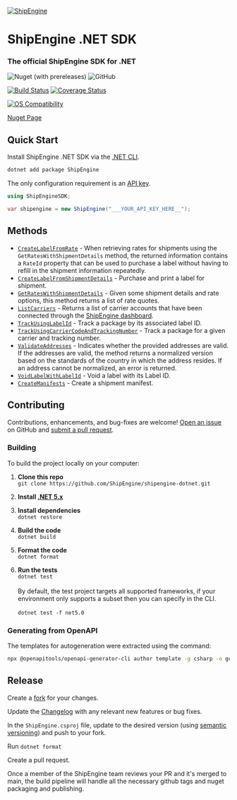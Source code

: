 [![ShipEngine](https://shipengine.github.io/img/shipengine-logo-wide.png)](https://shipengine.com)

# ShipEngine .NET SDK

### The official ShipEngine SDK for .NET

![Nuget (with prereleases)](https://img.shields.io/nuget/vpre/ShipEngine)
![GitHub](https://img.shields.io/github/license/ShipEngine/shipengine-dotnet)

[![Build Status](https://github.com/ShipEngine/shipengine-dotnet/actions/workflows/ci-cd.yaml/badge.svg)](https://github.com/ShipEngine/shipengine-dotnet/actions/workflows/ci-cd.yaml)
[![Coverage Status](https://coveralls.io/repos/github/ShipEngine/shipengine-dotnet/badge.svg?branch=main)](https://coveralls.io/github/ShipEngine/shipengine-dotnet?branch=main)

[![OS Compatibility](https://shipengine.github.io/img/badges/os-badges.svg)](https://github.com/ShipEngine/shipengine-dotnet/actions)

[Nuget Page](https://www.nuget.org/packages/ShipEngine/)

## Quick Start

Install ShipEngine .NET SDK via the [.NET CLI](https://docs.microsoft.com/en-us/dotnet/core/tools/).

```bash
dotnet add package ShipEngine
```

The only configuration requirement is an [API key](https://www.shipengine.com/docs/auth/#api-keys).

```csharp
using ShipEngineSDK;

var shipengine = new ShipEngine("___YOUR_API_KEY_HERE__");
```

## Methods

- [`CreateLabelFromRate`](./docs/CreateLabelFromRate.md) - When retrieving rates for shipments using the `GetRatesWithShipmentDetails` method, the returned information contains a `RateId` property that can be used to purchase a label without having to refill in the shipment information repeatedly.
- [`CreateLabelFromShipmentDetails`](./docs/CreateLabelFromShipmentDetails.md) - Purchase and print a label for shipment.
- [`GetRatesWithShipmentDetails`](./docs/GetRatesWithShipmentDetails.md) - Given some shipment details and rate options, this method returns a list of rate quotes.
- [`ListCarriers`](./docs/ListCarriers.md) - Returns a list of carrier accounts that have been connected through
  the [ShipEngine dashboard](https://www.shipengine.com/docs/carriers/setup/).
- [`TrackUsingLabelId`](./docs/TrackUsingLabelId.md) - Track a package by its associated label ID.
- [`TrackUsingCarrierCodeAndTrackingNumber`](./docs/TrackUsingCarrierCodeAndTrackingNumber.md) - Track a package for a given carrier and tracking number.
- [`ValidateAddresses`](./docs/ValidateAddresses.md) - Indicates whether the provided addresses are valid. If the addresses are valid, the method returns a normalized version based on the standards of the country in which the address resides. If an address cannot be normalized, an error is returned.
- [`VoidLabelWithLabelId`](./docs/VoidLabelWithLabelId.md) - Void a label with its Label ID.
- [`CreateManifests`](./docs/CreateManifest.md) - Create a shipment manifest.

## Contributing

Contributions, enhancements, and bug-fixes are welcome! [Open an issue](https://github.com/ShipEngine/shipengine-dotnet/issues) on GitHub and [submit a pull request](https://github.com/ShipEngine/shipengine-dotnet/pulls).

### Building

To build the project locally on your computer:

1. **Clone this repo**<br>
   `git clone https://github.com/ShipEngine/shipengine-dotnet.git`

2. **Install [.NET 5.x](https://dotnet.microsoft.com/download)**

3. **Install dependencies**<br>
   `dotnet restore`

4. **Build the code**<br>
   `dotnet build`

5. **Format the code**<br>
   `dotnet format`

6. **Run the tests**<br>
   `dotnet test`<br><br>
   By default, the test project targets all supported frameworks, if your environment only supports a subset then you can specify in the CLI. <br><br>
   `dotnet test -f net5.0`

### Generating from OpenAPI

The templates for autogeneration were extracted using the command:
```bash
npx @openapitools/openapi-generator-cli author template -g csharp -o generation/templates
```

## Release
Create a [fork](https://docs.github.com/en/get-started/quickstart/contributing-to-projects) for your changes.

Update the [Changelog](./CHANGELOG.md) with any relevant new features or bug fixes.

In the `ShipEngine.csproj` file, update to the desired version (using [semantic versioning](https://semver.org/)) and push to your fork.

Run `dotnet format`

Create a pull request.

Once a member of the ShipEngine team reviews your PR and it's merged to main, the build pipeline will handle all the necessary github tags and nuget packaging and publishing.
